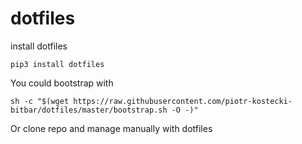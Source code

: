 # dotfilesinstall dotfiles```pip3 install dotfiles```You could bootstrap with```sh -c "$(wget https://raw.githubusercontent.com/piotr-kostecki-bitbar/dotfiles/master/bootstrap.sh -O -)"```Or clone repo and manage manually with dotfiles